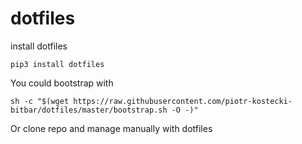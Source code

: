 # dotfilesinstall dotfiles```pip3 install dotfiles```You could bootstrap with```sh -c "$(wget https://raw.githubusercontent.com/piotr-kostecki-bitbar/dotfiles/master/bootstrap.sh -O -)"```Or clone repo and manage manually with dotfiles